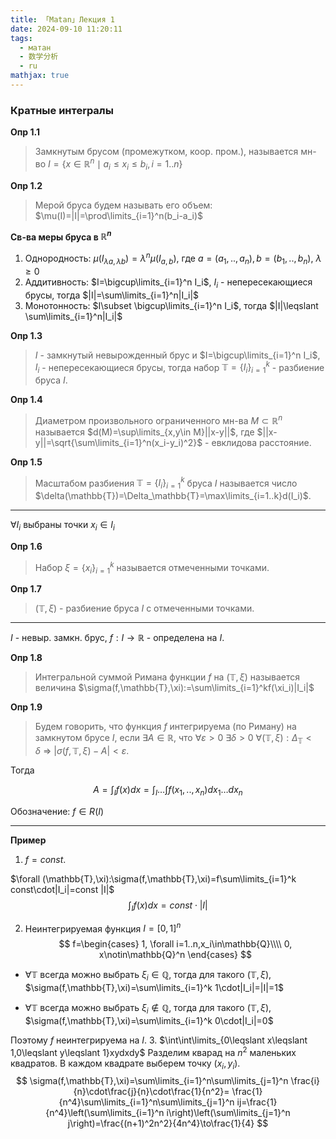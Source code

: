 ```yaml
---
title: 「Matan」Лекция 1
date: 2024-09-10 11:20:11
tags:
  - матан
  - 数学分析
  - ru
mathjax: true
---
```


###  Кратные интеrралы

**Опр 1.1**
> Замкнутым брусом (промежутком, коор. пром.), 
> называется мн-во $I=\{x\in\mathbb{R}^n\mid a_i\leqslant x_i \leqslant b_i, i=1..n\}$

**Опр 1.2**
> Мерой бруса будем называть его объем: $\mu(I)=|I|=\prod\limits_{i=1}^n(b_i-a_i)$
 
**Св-ва меры бруса в $\mathbb{R}^n$**

1. Однородность: $\mu(I_{\lambda a, \lambda b})=\lambda^n\mu(I_{a,b})$, где $a=(a_1,..,a_n), b=(b_1,..,b_n)$, $\lambda \geqslant 0$
2. Аддитивность: $I=\bigcup\limits_{i=1}^n I_i$, $I_i$ - непересекающиеся брусы, тогда $|I|=\sum\limits_{i=1}^n|I_i|$
3. Монотонность: $I\subset \bigcup\limits_{i=1}^n I_i$, тогда $|I|\leqslant \sum\limits_{i=1}^n|I_i|$

<!--more-->

**Опр 1.3**
> $I$ - замкнутый невырожденный брус и $I=\bigcup\limits_{i=1}^n I_i$, $I_i$ - непересекающиеся брусы, 
> тогда набор $\mathbb{T}=\{I_i\}^k_{i=1}$ - разбиение бруса $I$.

**Опр 1.4**
> Диаметром произвольного ограниченного мн-ва $M\subset \mathbb{R}^n$ называется
> $d(M)=\sup\limits_{x,y\in M}||x-y||$, где $||x-y||=\sqrt{\sum\limits_{i=1}^n(x_i-y_i)^2}$ - евклидова расстояние.

**Опр 1.5**
> Масштабом разбиения $\mathbb{T}=\{I_i\}^k_{i=1}$ бруса $I$ называется
> число $\delta(\mathbb{T})=\Delta_\mathbb{T}=\max\limits_{i=1..k}d(I_i)$.

---
$\forall I_i$ выбраны точки $x_i\in I_i$

**Опр 1.6**
> Набор $\xi=\{x_i\}^k_{i=1}$ называется отмеченными точками. 
 
**Опр 1.7**
> $(\mathbb{T},\xi)$ - разбиение бруса $I$ с отмеченными точками.

---
$I$ - невыр. замкн. брус, $f:I\to \mathbb{R}$ - определена на $I$.

**Опр 1.8**
> Интегральной суммой Римана функции $f$ на $(\mathbb{T},\xi)$ называется
> величина $\sigma(f,\mathbb{T},\xi):=\sum\limits_{i=1}^kf(\xi_i)|I_i|$

**Опр 1.9**
> Будем говорить, что функция $f$ интегрируема (по Риману) на замкнутом брусе $I$, если
> $\exists A\in\mathbb{R}$, что $\forall \varepsilon>0\ \exists \delta>0\ \forall (\mathbb{T},\xi):\Delta_\mathbb{T}<\delta\ \Rightarrow\ |\sigma(f,\mathbb{T},\xi)-A|<\varepsilon$.

Тогда 

$$
A=\int_I f(x)dx=\int_I\dots\int f(x_1,..,x_n)dx_1\dots dx_n
$$

Обозначение: $f\in R(I)$

---
**Пример**
1. $f=const$.

$\forall (\mathbb{T},\xi):\sigma(f,\mathbb{T},\xi)=f\sum\limits_{i=1}^k const\cdot|I_i|=const |I|$
$$
\int_I f(x)dx=const\cdot|I|
$$

2. Неинтегрируемая функция
$I=[0,1]^n$
$$
f=\begin{cases}
1, \forall i=1..n,x_i\in\mathbb{Q}\\\\
0, x\notin\mathbb{Q}^n
\end{cases}
$$

- $\forall \mathbb{T}$ всегда можно выбрать $\xi_i\in\mathbb{Q}$, тогда для такого
$(\mathbb{T},\xi)$, $\sigma(f,\mathbb{T},\xi)=\sum\limits_{i=1}^k 1\cdot|I_i|=|I|=1$

- $\forall \mathbb{T}$ всегда можно выбрать $\xi_i\notin\mathbb{Q}$, тогда для такого 
$(\mathbb{T},\xi)$, $\sigma(f,\mathbb{T},\xi)=\sum\limits_{i=1}^k 0\cdot|I_i|=0$

Поэтому $f$ неинтегрируема на $I$.
3. $\int\int\limits_{0\leqslant x\leqslant 1,0\leqslant y\leqslant 1}xydxdy$
Разделим кварад на $n^2$ маленьких квадратов. В каждом квадрате выберем точку $(x_i,y_i)$.
$$
    \sigma(f,\mathbb{T},\xi)=\sum\limits_{i=1}^n\sum\limits_{j=1}^n \frac{i}{n}\cdot\frac{j}{n}\cdot\frac{1}{n^2}=
    \frac{1}{n^4}\sum\limits_{i=1}^n\sum\limits_{j=1}^n ij=\frac{1}{n^4}\left(\sum\limits_{i=1}^n i\right)\left(\sum\limits_{j=1}^n j\right)=\frac{(n+1)^2n^2}{4n^4}\to\frac{1}{4}
$$